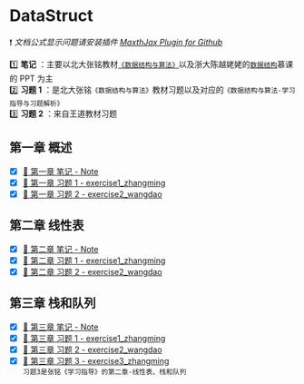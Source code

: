 # DataStruct

:exclamation: _文档公式显示问题请安装插件 [MaxthJax Plugin for Github](https://chrome.google.com/webstore/detail/mathjax-plugin-for-github/ioemnmodlmafdkllaclgeombjnmnbima)_

:one: **笔记** ：主要以北大张铭教材[`《数据结构与算法》`](https://github.com/caoshenghui/DataStruct/releases/tag/v1.0)以及浙大陈越姥姥的[`数据结构`](https://www.icourse163.org/course/ZJU-93001)慕课的 PPT 为主  
:two: **习题 1** ：是北大张铭`《数据结构与算法》`教材习题以及对应的`《数据结构与算法-学习指导与习题解析》`  
:three: **习题 2** ：来自王道教材习题

## 第一章 概述

- [x] [:page_facing_up: 第一章 笔记 - Note](./Chapter1-Overview/Note.md)
- [x] [:orange_book: 第一章 习题 1 - exercise1_zhangming](./Chapter1-Overview/exercise1_zhangming.md)
- [x] [:blue_book: 第一章 习题 2 - exercise2_wangdao](./Chapter1-Overview/exercise2_wangdao.md)

## 第二章 线性表

- [x] [:page_facing_up: 第二章 笔记 - Note](./Chapter2-LinearList/Note.md)
- [x] [:orange_book: 第二章 习题 1 - exercise1_zhangming](./Chapter2-LinearList/exercise1_zhangming.md)
- [x] [:blue_book: 第二章 习题 2 - exercise2_wangdao](./Chapter2-LinearList/exercise2_wangdao.md)

## 第三章 栈和队列

- [x] [:page_facing_up: 第三章 笔记 - Note](./Chapter3-StackAndQueue/Note.md)
- [x] [:orange_book: 第三章 习题 1 - exercise1_zhangming](./Chapter3-StackAndQueue/exercise1_zhangming.md)
- [x] [:blue_book: 第三章 习题 2 - exercise2_wangdao](./Chapter3-StackAndQueue/exercise2_wangdao.md)
- [x] [:green_book: 第三章 习题 3 - exercise3_zhangming](./Chapter3-StackAndQueue/exercise3_zhangming.md)  
`习题3是张铭《学习指导》的第二章-线性表、栈和队列`
